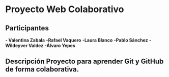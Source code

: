 # Proyecto Web Colaborativo 
## Participantes 
**- Valentina Zabala**
**-Rafael Vaquero**
**-Laura Blanco**
**-Pablo Sánchez**
**-Wildeyver Valdez**
**-Álvaro Yepes**
## Descripción Proyecto para aprender Git y GitHub de forma colaborativa.